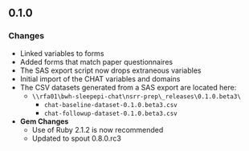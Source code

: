 ## 0.1.0

### Changes
- Linked variables to forms
- Added forms that match paper questionnaires
- The SAS export script now drops extraneous variables
- Initial import of the CHAT variables and domains
- The CSV datasets generated from a SAS export are located here:
  - `\\rfa01\bwh-sleepepi-chat\nsrr-prep\_releases\0.1.0.beta3\`
    - `chat-baseline-dataset-0.1.0.beta3.csv`
    - `chat-followup-dataset-0.1.0.beta3.csv`
- **Gem Changes**
  - Use of Ruby 2.1.2 is now recommended
  - Updated to spout 0.8.0.rc3
